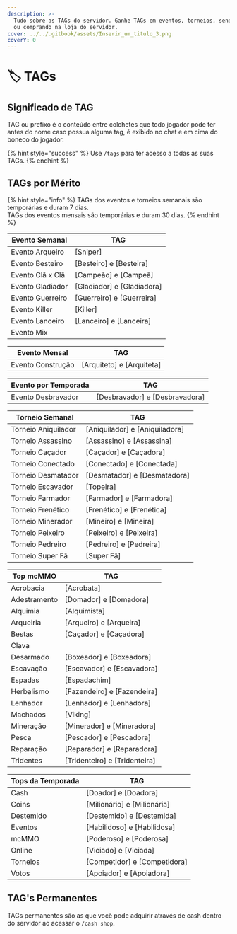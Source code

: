 ```yaml
---
description: >-
  Tudo sobre as TAGs do servidor. Ganhe TAGs em eventos, torneios, sendo o top
  ou comprando na loja do servidor.
cover: ../../.gitbook/assets/Inserir_um_titulo_3.png
coverY: 0
---
```


# 🏷️ TAGs

## Significado de TAG

TAG ou prefixo é o conteúdo entre colchetes que todo jogador pode ter antes do nome caso possua alguma tag, é exibido no chat e em cima do boneco do jogador.

{% hint style="success" %}
Use `/tags` para ter acesso a todas as suas TAGs.
{% endhint %}

## TAGs por Mérito <a href="#habilidades" id="habilidades"></a>

{% hint style="info" %}
TAGs dos eventos e torneios semanais são temporárias e duram 7 dias.\
TAGs dos eventos mensais são temporárias e duram 30 dias.
{% endhint %}

| **Evento Semanal** | **TAG**                      |
| ------------------ | ---------------------------- |
| Evento Arqueiro    | \[Sniper]                    |
| Evento Besteiro    | \[Besteiro] e \[Besteira]    |
| Evento Clã x Clã   | \[Campeão] e \[Campeã]       |
| Evento Gladiador   | \[Gladiador] e \[Gladiadora] |
| Evento Guerreiro   | \[Guerreiro] e \[Guerreira]  |
| Evento Killer      | \[Killer]                    |
| Evento Lanceiro    | \[Lanceiro] e \[Lanceira]    |
| Evento Mix         |                              |

| Evento Mensal     | TAG                         |
| ----------------- | --------------------------- |
| Evento Construção | \[Arquiteto] e \[Arquiteta] |

| Evento por Temporada | TAG                              |
| -------------------- | -------------------------------- |
| Evento Desbravador   | \[Desbravador] e \[Desbravadora] |

| **Torneio Semanal** | **TAG**                          |
| ------------------- | -------------------------------- |
| Torneio Aniquilador | \[Aniquilador] e \[Aniquiladora] |
| Torneio Assassino   | \[Assassino] e \[Assassina]      |
| Torneio Caçador     | \[Caçador] e \[Caçadora]         |
| Torneio Conectado   | \[Conectado] e \[Conectada]      |
| Torneio Desmatador  | \[Desmatador] e \[Desmatadora]   |
| Torneio Escavador   | \[Topeira]                       |
| Torneio Farmador    | \[Farmador] e \[Farmadora]       |
| Torneio Frenético   | \[Frenético] e \[Frenética]      |
| Torneio Minerador   | \[Mineiro] e \[Mineira]          |
| Torneio Peixeiro    | \[Peixeiro] e \[Peixeira]        |
| Torneio Pedreiro    | \[Pedreiro] e \[Pedreira]        |
| Torneio Super Fã    | \[Super Fã]                      |

| **Top mcMMO** | **TAG**                         |
| ------------- | ------------------------------- |
| Acrobacia     | \[Acrobata]                     |
| Adestramento  | \[Domador] e \[Domadora]        |
| Alquimia      | \[Alquimista]                   |
| Arqueiria     | \[Arqueiro] e \[Arqueira]       |
| Bestas        | \[Caçador] e \[Caçadora]        |
| Clava         |                                 |
| Desarmado     | \[Boxeador] e \[Boxeadora]      |
| Escavação     | \[Escavador] e \[Escavadora]    |
| Espadas       | \[Espadachim]                   |
| Herbalismo    | \[Fazendeiro] e \[Fazendeira]   |
| Lenhador      | \[Lenhador] e \[Lenhadora]      |
| Machados      | \[Viking]                       |
| Mineração     | \[Minerador] e \[Mineradora]    |
| Pesca         | \[Pescador] e \[Pescadora]      |
| Reparação     | \[Reparador] e \[Reparadora]    |
| Tridentes     | \[Tridenteiro] e \[Tridenteira] |

| **Tops da Temporada** | **TAG**                        |
| --------------------- | ------------------------------ |
| Cash                  | \[Doador] e \[Doadora]         |
| Coins                 | \[Milionário] e \[Milionária]  |
| Destemido             | \[Destemido] e \[Destemida]    |
| Eventos               | \[Habilidoso] e \[Habilidosa]  |
| mcMMO                 | \[Poderoso] e \[Poderosa]      |
| Online                | \[Viciado] e \[Viciada]        |
| Torneios              | \[Competidor] e \[Competidora] |
| Votos                 | \[Apoiador] e \[Apoiadora]     |

## TAG's Permanentes <a href="#perma" id="perma"></a>

TAGs permanentes são as que você pode adquirir através de cash dentro do servidor ao acessar o `/cash shop`.
